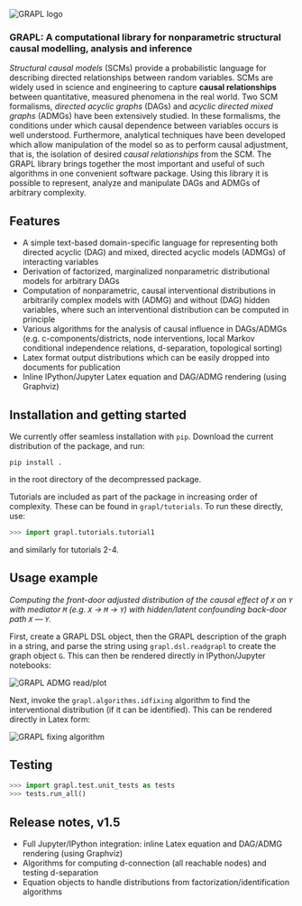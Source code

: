 ![GRAPL logo](https://raw.githubusercontent.com/max-little/GRAPL/main/grapl.png)
### GRAPL: A computational library for nonparametric structural causal modelling, analysis and inference

*Structural causal models* (SCMs) provide a probabilistic language for describing directed relationships between random variables. SCMs are widely used in science and engineering to capture **causal relationships** between quantitative, measured phenomena in the real world. Two SCM formalisms, *directed acyclic graphs* (DAGs) and *acyclic directed mixed graphs* (ADMGs) have been extensively studied. In these formalisms, the conditions under which causal dependence between variables occurs is well understood. Furthermore, analytical techniques have been developed which allow manipulation of the model so as to perform causal adjustment, that is, the isolation of desired *causal relationships* from the SCM. The GRAPL library brings together the most important and useful of such algorithms in one convenient software package. Using this library it is possible to represent, analyze and manipulate DAGs and ADMGs of arbitrary complexity.

## Features
- A simple text-based domain-specific language for representing both directed acyclic (DAG) and mixed, directed acyclic models (ADMGs) of interacting variables
- Derivation of factorized, marginalized nonparametric distributional models for arbitrary DAGs
- Computation of nonparametric, causal interventional distributions in arbitrarily complex models with (ADMG) and without (DAG) hidden variables, where such an interventional distribution can be computed in principle
- Various algorithms for the analysis of causal influence in DAGs/ADMGs (e.g. c-components/districts, node interventions, local Markov conditional independence relations, d-separation, topological sorting)
- Latex format output distributions which can be easily dropped into documents for publication
- Inline IPython/Jupyter Latex equation and DAG/ADMG rendering (using Graphviz)

## Installation and getting started

We currently offer seamless installation with  `pip`. Download the current distribution of the package, and run:
```
pip install .
```
in the root directory of the decompressed package.

Tutorials are included as part of the package in increasing order of complexity. These can be found in `grapl/tutorials`.
To run these directly, use:
```python
>>> import grapl.tutorials.tutorial1
```
and similarly for tutorials 2-4.

## Usage example
*Computing the front-door adjusted distribution of the causal effect of `X` on `Y` with mediator `M` (e.g. `X` &rarr; `M` &rarr; `Y`) with hidden/latent confounding back-door path `X` &mdash; `Y`.*

First, create a GRAPL DSL object, then the GRAPL description of the graph in a string, and parse the string using `grapl.dsl.readgrapl` to create the graph object `G`. This can then be rendered directly in IPython/Jupyter notebooks:

![GRAPL ADMG read/plot](https://raw.githubusercontent.com/max-little/GRAPL/main/grapl_admg_read_plot.png)

Next, invoke the `grapl.algorithms.idfixing` algorithm to find the interventional distribution (if it can be identified). This can be rendered directly in Latex form:

![GRAPL fixing algorithm](https://raw.githubusercontent.com/max-little/GRAPL/main/grapl_idfixing.png)

## Testing

```python
>>> import grapl.test.unit_tests as tests
>>> tests.run_all()
```

## Release notes, v1.5
- Full Jupyter/IPython integration: inline Latex equation and DAG/ADMG rendering (using Graphviz)
- Algorithms for computing d-connection (all reachable nodes) and testing d-separation
- Equation objects to handle distributions from factorization/identification algorithms

